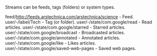 Streams can be feeds, tags (folders) or system types.

feed/http://feeds.arstechnica.com/arstechnica/science - Feed.
user/-/label/Tech - Tag (or folder).
user/-/state/com.google/read - Read articles.
user/-/state/com.google/starred - Starred articles.
user/-/state/com.google/broadcast - Broadcasted articles.
user/-/state/com.google/annotated - Annotated articles.
user/-/state/com.google/like - Likes articles.
user/-/state/com.google/saved-web-pages - Saved web pages.
